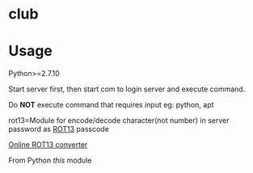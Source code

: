 # club
# Usage
Python>=2.7.10

Start server first, then start com to login server and execute command.

Do **NOT** execute command that requires input eg: python, apt

rot13=Module for encode/decode character(not number) in server password as [ROT13](https://en.wikipedia.org/wiki/ROT13) passcode

[Online ROT13 converter](www.rot13.com)

From Python *this* module
